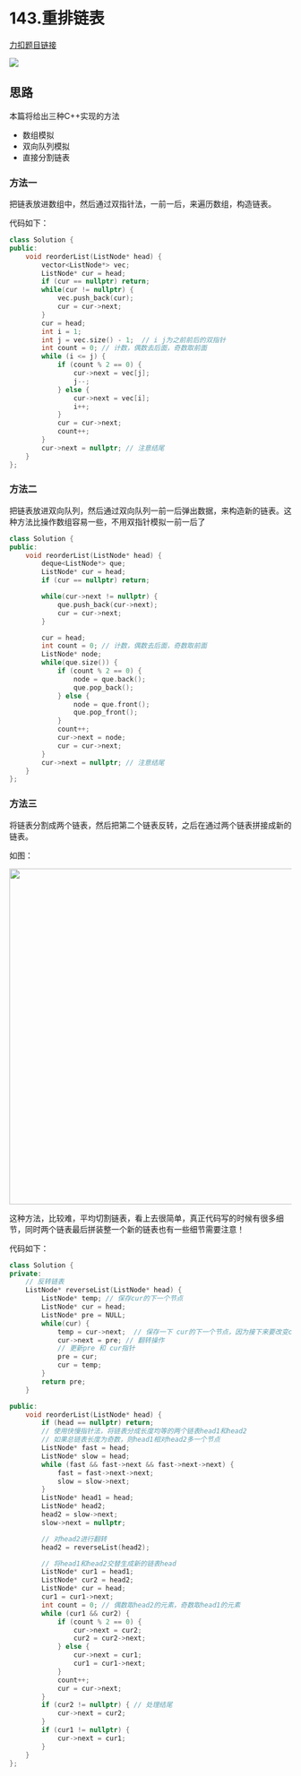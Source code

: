 

# 143.重排链表

[力扣题目链接](https://leetcode.cn/problems/reorder-list/submissions/)

![](https://code-thinking-1253855093.file.myqcloud.com/pics/20210726160122.png)

## 思路

本篇将给出三种C++实现的方法

* 数组模拟
* 双向队列模拟
* 直接分割链表

### 方法一

把链表放进数组中，然后通过双指针法，一前一后，来遍历数组，构造链表。

代码如下：

```CPP
class Solution {
public:
    void reorderList(ListNode* head) {
        vector<ListNode*> vec;
        ListNode* cur = head;
        if (cur == nullptr) return;
        while(cur != nullptr) {
            vec.push_back(cur);
            cur = cur->next;
        }
        cur = head;
        int i = 1;
        int j = vec.size() - 1;  // i j为之前前后的双指针
        int count = 0; // 计数，偶数去后面，奇数取前面
        while (i <= j) {
            if (count % 2 == 0) {
                cur->next = vec[j];
                j--;
            } else {
                cur->next = vec[i];
                i++;
            }
            cur = cur->next;
            count++;
        }
        cur->next = nullptr; // 注意结尾
    }
};
```

### 方法二

把链表放进双向队列，然后通过双向队列一前一后弹出数据，来构造新的链表。这种方法比操作数组容易一些，不用双指针模拟一前一后了

```CPP
class Solution {
public:
    void reorderList(ListNode* head) {
        deque<ListNode*> que;
        ListNode* cur = head;
        if (cur == nullptr) return;

        while(cur->next != nullptr) {
            que.push_back(cur->next);
            cur = cur->next;
        }

        cur = head;
        int count = 0; // 计数，偶数去后面，奇数取前面
        ListNode* node;
        while(que.size()) {
            if (count % 2 == 0) {
                node = que.back();
                que.pop_back();
            } else {
                node = que.front();
                que.pop_front();
            }
            count++;
            cur->next = node;
            cur = cur->next;
        }
        cur->next = nullptr; // 注意结尾
    }
};
```

### 方法三

将链表分割成两个链表，然后把第二个链表反转，之后在通过两个链表拼接成新的链表。

如图：

<img src='https://code-thinking.cdn.bcebos.com/pics/143.重排链表.png' width=600> </img></div>

这种方法，比较难，平均切割链表，看上去很简单，真正代码写的时候有很多细节，同时两个链表最后拼装整一个新的链表也有一些细节需要注意！

代码如下：

```CPP
class Solution {
private:
    // 反转链表
    ListNode* reverseList(ListNode* head) {
        ListNode* temp; // 保存cur的下一个节点
        ListNode* cur = head;
        ListNode* pre = NULL;
        while(cur) {
            temp = cur->next;  // 保存一下 cur的下一个节点，因为接下来要改变cur->next
            cur->next = pre; // 翻转操作
            // 更新pre 和 cur指针
            pre = cur;
            cur = temp;
        }
        return pre;
    }

public:
    void reorderList(ListNode* head) {
        if (head == nullptr) return;
        // 使用快慢指针法，将链表分成长度均等的两个链表head1和head2
        // 如果总链表长度为奇数，则head1相对head2多一个节点
        ListNode* fast = head;
        ListNode* slow = head;
        while (fast && fast->next && fast->next->next) {
            fast = fast->next->next;
            slow = slow->next;
        }
        ListNode* head1 = head;
        ListNode* head2;
        head2 = slow->next;
        slow->next = nullptr;

        // 对head2进行翻转
        head2 = reverseList(head2);

        // 将head1和head2交替生成新的链表head
        ListNode* cur1 = head1;
        ListNode* cur2 = head2;
        ListNode* cur = head;
        cur1 = cur1->next;
        int count = 0; // 偶数取head2的元素，奇数取head1的元素
        while (cur1 && cur2) {
            if (count % 2 == 0) {
                cur->next = cur2;
                cur2 = cur2->next;
            } else {
                cur->next = cur1;
                cur1 = cur1->next;
            }
            count++;
            cur = cur->next;
        }
        if (cur2 != nullptr) { // 处理结尾
            cur->next = cur2;
        }
        if (cur1 != nullptr) {
            cur->next = cur1;
        }
    }
};
```

